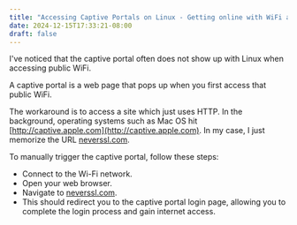 ```yaml
---
title: "Accessing Captive Portals on Linux - Getting online with WiFi at Starbucks"
date: 2024-12-15T17:33:21-08:00
draft: false
---
```


I've noticed that the captive portal often does not show up with Linux when accessing public WiFi.

A captive portal is a web page that pops up when you first access that public WiFi.

The workaround is to access a site which just uses HTTP. In the background, operating systems such as Mac OS hit [http://captive.apple.com](http://captive.apple.com). In my case, I just memorize the URL [neverssl.com](http://neverssl.com).

To manually trigger the captive portal, follow these steps:
* Connect to the Wi-Fi network.
* Open your web browser.
* Navigate to [neverssl.com](http://neverssl.com).
* This should redirect you to the captive portal login page, allowing you to complete the login process and gain internet access.

